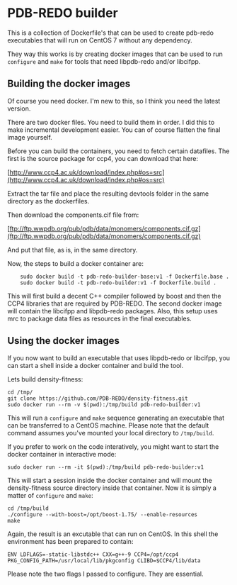 PDB-REDO builder
================

This is a collection of Dockerfile's that can be used to create pdb-redo executables
that will run on CentOS 7 without any dependency.

They way this works is by creating docker images that can be used to run `configure` and `make`
for tools that need libpdb-redo and/or libcifpp.

Building the docker images
--------------------------
Of course you need docker. I'm new to this, so I think you need the latest version.

There are two docker files. You need to build them in order. I did this to make incremental development easier. You can of course flatten the final image yourself.

Before you can build the containers, you need to fetch certain datafiles. The first is the source package for ccp4, you can download that here:

[http://www.ccp4.ac.uk/download/index.php#os=src](http://www.ccp4.ac.uk/download/index.php#os=src)

Extract the tar file and place the resulting devtools folder in the same directory as the dockerfiles.

Then download the components.cif file from:

[ftp://ftp.wwpdb.org/pub/pdb/data/monomers/components.cif.gz](ftp://ftp.wwpdb.org/pub/pdb/data/monomers/components.cif.gz)

And put that file, as is, in the same directory.

Now, the steps to build a docker container are:

```
	sudo docker build -t pdb-redo-builder-base:v1 -f Dockerfile.base .
	sudo docker build -t pdb-redo-builder:v1 -f Dockerfile.build . 
```

This will first build a decent C++ compiler followed by boost and then the CCP4 libraries that are required by PDB-REDO.
The second docker image will contain the libcifpp and libpdb-redo packages. Also, this setup uses mrc to package data files as resources in the final executables.

Using the docker images
-----------------------

If you now want to build an executable that uses libpdb-redo or libcifpp, you can start a shell inside a docker container and build the tool.

Lets build density-fitness: 

```
cd /tmp/
git clone https://github.com/PDB-REDO/density-fitness.git
sudo docker run --rm -v $(pwd):/tmp/build pdb-redo-builder:v1
```
This will run a `configure` and `make` sequence generating an executable that can be transferred to a CentOS machine.
Please note that the default command assumes you've mounted your local directory to `/tmp/build`.

If you prefer to work on the code interatively, you might want to start the docker container in interactive mode:

```
sudo docker run --rm -it $(pwd):/tmp/build pdb-redo-builder:v1
```

This will start a session inside the docker container and will mount the density-fitness source directory inside that container. Now it is simply a matter of `configure` and `make`:

```
cd /tmp/build
./configure --with-boost=/opt/boost-1.75/ --enable-resources
make
```
Again, the result is an excutable that can run on CentOS. In this shell the environment has been prepared to contain:

```
ENV LDFLAGS=-static-libstdc++ CXX=g++-9 CCP4=/opt/ccp4 PKG_CONFIG_PATH=/usr/local/lib/pkgconfig CLIBD=$CCP4/lib/data
```

Please note the two flags I passed to configure. They are essential.